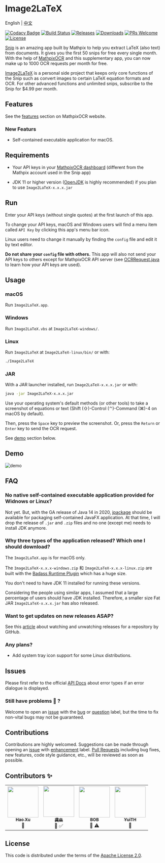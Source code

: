 # Image2LaTeX

English | [中文](https://github.com/blaisewang/img2latex-mathpix/blob/master/README-ZH.md#readme)

[![Codacy Badge](https://api.codacy.com/project/badge/Grade/72ad532d6b474d4fa0ec3fec40959212)](https://app.codacy.com/manual/blaisewang/img2latex-mathpix?utm_source=github.com&utm_medium=referral&utm_content=blaisewang/img2latex-mathpix&utm_campaign=Badge_Grade_Dashboard)
[![Build Status](https://img.shields.io/travis/com/blaisewang/img2latex-mathpix/master?style=flat-square)](https://travis-ci.com/blaisewang/img2latex-mathpix)
[![Releases](https://img.shields.io/github/v/release/blaisewang/img2latex-mathpix?include_prereleases&style=flat-square)](https://github.com/blaisewang/img2latex-mathpix/releases)
[![Downloads](https://img.shields.io/github/downloads/blaisewang/img2latex-mathpix/total?color=orange&style=flat-square)](https://github.com/blaisewang/img2latex-mathpix/releases)
[![PRs Welcome](https://img.shields.io/badge/PRs-welcome-brightgreen.svg?color=ff69b4&style=flat-square)](http://makeapullrequest.com)
[![License](https://img.shields.io/github/license/blaisewang/img2latex-mathpix?style=flat-square)](https://github.com/blaisewang/img2latex-mathpix/blob/master/LICENSE)

[Snip](https://mathpix.com/) is an amazing app built by Mathpix to help you extract LaTeX (also text) from documents.
It gives you the first 50 snips for free every single month.
With the help of [MathpixOCR](https://mathpix.com/ocr/) and this supplementary app, you can now make up to 1000 OCR requests per month for free.

[Image2LaTeX](https://github.com/blaisewang/img2latex-mathpix/) is a personal side project that keeps only core functions of the Snip such as convert images to certain LaTeX equation formats and OCR.
For other advanced functions and unlimited snips, subscribe to the Snip for $4.99 per month.

## Features

See the [features](https://mathpix.com/ocr#features) section on MathpixOCR website.

### New Featurs

- Self-contained executable application for macOS.

## Requirements

- Your API keys in your [MathpixOCR dashboard](https://dashboard.mathpix.com/) (different from the Mathpix account used in the Snip app)

- JDK 11 or higher version ([OpenJDK](https://openjdk.java.net/) is highly recommended) if you plan to use `Image2LaTeX-x.x.x.jar`

## Run

Enter your API keys (without single quotes) at the first launch of this app.

To change your API keys, macOS and Windows users will find a menu item called `API Key` by clicking this app's menu bar icon.

Linux users need to change it manually by finding the `config` file and edit it by text editor.

**Do not share your `config` file with others.**
This app will also not send your API keys to others except for MathpixOCR API server (see [OCRRequest.java](https://github.com/blaisewang/img2latex-mathpix/blob/master/src/main/java/OCRRequest.java) to learn how your API keys are used).

## Usage

### macOS

Run `Image2LaTeX.app`.

### Windows

Run `Image2LaTeX.vbs` at `Image2LaTeX-windows/`.

### Linux

Run `Image2LaTeX` at `Image2LaTeX-linux/bin/` or with:

```bash
./Image2LaTeX
```

### JAR

With a JAR launcher installed, run `Image2LaTeX-x.x.x.jar` or with:

```bash
java -jar Image2LaTeX-x.x.x.jar
```

Use your operating system's default methods (or other tools) to take a screenshot of equations or text (Shift (⇧)-Control (⌃)-Command (⌘)-4 on macOS by default).

Then, press the `Space` key to preview the screenshot.
Or, press the `Return` or `Enter` key to send the OCR request.

See [demo](#Demo) section below.

## Demo

![demo](demo/demo.gif)

## FAQ

### No native self-contained executable application provided for Widnows or Linux?

Not yet. But, with the GA release of Java 14 in 2020, [jpackage](https://jdk.java.net/jpackage/) should be available for packaging self-contained JavaFX application.
At that time, I will drop the release of `.jar` and `.zip` files and no one (except me) needs to install JDK anymore.

### Why three types of the application released? Which one I should download?

The `Image2LaTeX.app` is for macOS only.

The `Image2LaTeX-x.x.x-windows.zip` 和 `Image2LaTeX-x.x.x-linux.zip` are built with the [Badass Runtime Plugin](https://badass-runtime-plugin.beryx.org/releases/latest/) which has a huge size.

You don't need to have JDK 11 installed for running these versions.

Considering the people using similar apps, I assumed that a large percentage of users should have JDK installed.
Therefore, a smaller size Fat JAR `Image2LaTeX-x.x.x.jar` has also released.

### Want to get updates on new releases ASAP?

See this [article](https://help.github.com/en/github/receiving-notifications-about-activity-on-github/watching-and-unwatching-releases-for-a-repository) about watching and unwatching releases for a repository by GitHub.

### Any plans?

- Add system tray icon support for some Linux distributions.

## Issues

Please first refer to the official [API Docs](https://docs.mathpix.com/#error-id-types) about error types if an error dialogue is displayed.

### Still have problems :thinking: ?

Welcome to open an [issue](https://github.com/blaisewang/img2latex-mathpix/issues) with the [bug](https://github.com/blaisewang/img2latex-mathpix/labels/bug) or [question](https://github.com/blaisewang/img2latex-mathpix/labels/question) label, but the time to fix non-vital bugs may not be guaranteed.

## Contributions

Contributions are highly welcomed.
Suggestions can be made through opening an [issue](https://github.com/blaisewang/img2latex-mathpix/issues) with [enhancement](https://github.com/blaisewang/img2latex-mathpix/labels/enhancement) label.
[Pull Requests](https://github.com/blaisewang/img2latex-mathpix/pulls) including bug fixes, new features, code style guidance, etc., will be reviewed as soon as possible.

## Contributors ✨

<!-- ALL-CONTRIBUTORS-LIST:START - Do not remove or modify this section -->
<!-- prettier-ignore-start -->
<!-- markdownlint-disable -->
<table>
  <tr>
    <td align="center"><a href="https://nyxflower.github.io/"><img src="https://avatars1.githubusercontent.com/u/38955723?v=4" width="100px;" alt=""/><br /><sub><b>Hao Xu</b></sub></a><br />🤔</td>
    <td align="center"><a href="http://blog.gongyan.me"><img src="https://avatars0.githubusercontent.com/u/14838533?v=4" width="100px;" alt=""/><br /><sub><b>龚焱</b></sub></a><br />🤔 ✅</td>
    <td align="center"><a href="https://github.com/wtbsw"><img src="https://avatars1.githubusercontent.com/u/14332504?v=4" width="100px;" alt=""/><br /><sub><b>BOB</b></sub></a><br />🐛 ⚠️</td>
    <td align="center"><a href="https://github.com/YuiTH"><img src="https://avatars1.githubusercontent.com/u/22416062?v=4" width="100px;" alt=""/><br /><sub><b>YuiTH</b></sub></a><br />🐛</td>
  </tr>
</table>

<!-- markdownlint-enable -->
<!-- prettier-ignore-end -->
<!-- ALL-CONTRIBUTORS-LIST:END -->

## License

This code is distributed under the terms of the [Apache License 2.0](https://github.com/blaisewang/img2latex-mathpix/blob/master/LICENSE).
